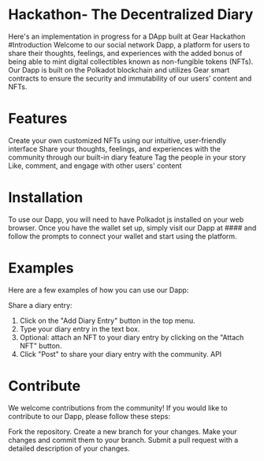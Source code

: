 # Hackathon- The Decentralized Diary

Here's an implementation in progress for a DApp built at Gear Hackathon
#Introduction
Welcome to our social network Dapp, a platform for users to share their thoughts, feelings, and experiences with the added bonus of being able to mint digital collectibles known as non-fungible tokens (NFTs). Our Dapp is built on the Polkadot blockchain and utilizes Gear smart contracts to ensure the security and immutability of our users' content and NFTs.

# Features
Create your own customized NFTs using our intuitive, user-friendly interface
Share your thoughts, feelings, and experiences with the community through our built-in diary feature
Tag the people in your story
Like, comment, and engage with other users' content

# Installation
To use our Dapp, you will need to have Polkadot js installed on your web browser. Once you have the wallet set up, simply visit our Dapp at #### and follow the prompts to connect your wallet and start using the platform.

# Examples
Here are a few examples of how you can use our Dapp:

Share a diary entry:

1. Click on the "Add Diary Entry" button in the top menu.
2. Type your diary entry in the text box.
3. Optional: attach an NFT to your diary entry by clicking on the "Attach NFT" button.
4. Click "Post" to share your diary entry with the community.
API

# Contribute
We welcome contributions from the community! If you would like to contribute to our Dapp, please follow these steps:

Fork the repository.
Create a new branch for your changes.
Make your changes and commit them to your branch.
Submit a pull request with a detailed description of your changes.

